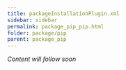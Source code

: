 ```yaml
---
title: packageInstallationPlugin.xml
sidebar: sidebar
permalink: package_pip_pip.html
folder: package/pip
parent: package_pip
---
```


*Content will follow soon*
